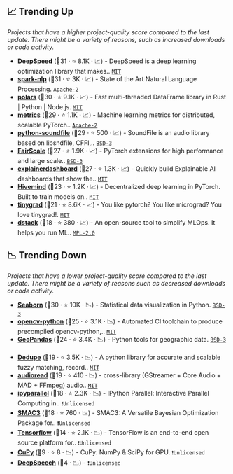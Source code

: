 ## 📈 Trending Up

_Projects that have a higher project-quality score compared to the last update. There might be a variety of reasons, such as increased downloads or code activity._

- <b><a href="https://github.com/microsoft/DeepSpeed">DeepSpeed</a></b> (🥇31 ·  ⭐ 8.1K · 📈) - DeepSpeed is a deep learning optimization library that makes.. <code><a href="http://bit.ly/34MBwT8">MIT</a></code> <code><img src="https://git.io/JLy1Q" style="display:inline;" width="13" height="13"></code>
- <b><a href="https://github.com/JohnSnowLabs/spark-nlp">spark-nlp</a></b> (🥇31 ·  ⭐ 3K · 📈) - State of the Art Natural Language Processing. <code><a href="http://bit.ly/3nYMfla">Apache-2</a></code> <code><img src="https://git.io/JLy1N" style="display:inline;" width="13" height="13"></code>
- <b><a href="https://github.com/pola-rs/polars">polars</a></b> (🥈30 ·  ⭐ 9.1K · 📈) - Fast multi-threaded DataFrame library in Rust | Python | Node.js. <code><a href="http://bit.ly/34MBwT8">MIT</a></code>
- <b><a href="https://github.com/Lightning-AI/metrics">metrics</a></b> (🥈29 ·  ⭐ 1.1K · 📈) - Machine learning metrics for distributed, scalable PyTorch.. <code><a href="http://bit.ly/3nYMfla">Apache-2</a></code> <code><img src="https://git.io/JLy1Q" style="display:inline;" width="13" height="13"></code>
- <b><a href="https://github.com/bastibe/python-soundfile">python-soundfile</a></b> (🥇29 ·  ⭐ 500 · 📈) - SoundFile is an audio library based on libsndfile, CFFI,.. <code><a href="http://bit.ly/3aKzpTv">BSD-3</a></code>
- <b><a href="https://github.com/facebookresearch/fairscale">FairScale</a></b> (🥈27 ·  ⭐ 1.9K · 📈) - PyTorch extensions for high performance and large scale.. <code><a href="http://bit.ly/3aKzpTv">BSD-3</a></code> <code><img src="https://git.io/JLy1Q" style="display:inline;" width="13" height="13"></code>
- <b><a href="https://github.com/oegedijk/explainerdashboard">explainerdashboard</a></b> (🥈27 ·  ⭐ 1.3K · 📈) - Quickly build Explainable AI dashboards that show the.. <code><a href="http://bit.ly/34MBwT8">MIT</a></code>
- <b><a href="https://github.com/learning-at-home/hivemind">Hivemind</a></b> (🥉23 ·  ⭐ 1.2K · 📈) - Decentralized deep learning in PyTorch. Built to train models on.. <code><a href="http://bit.ly/34MBwT8">MIT</a></code>
- <b><a href="https://github.com/geohot/tinygrad">tinygrad</a></b> (🥈21 ·  ⭐ 8.6K · 📈) - You like pytorch? You like micrograd? You love tinygrad!. <code><a href="http://bit.ly/34MBwT8">MIT</a></code> <code><img src="https://git.io/JLy1Q" style="display:inline;" width="13" height="13"></code>
- <b><a href="https://github.com/dstackai/dstack">dstack</a></b> (🥉18 ·  ⭐ 380 · 📈) - An open-source tool to simplify MLOps. It helps you run ML.. <code><a href="http://bit.ly/3postzC">MPL-2.0</a></code>

## 📉 Trending Down

_Projects that have a lower project-quality score compared to the last update. There might be a variety of reasons such as decreased downloads or code activity._

- <b><a href="https://github.com/mwaskom/seaborn">Seaborn</a></b> (🥈30 ·  ⭐ 10K · 📉) - Statistical data visualization in Python. <code><a href="http://bit.ly/3aKzpTv">BSD-3</a></code>
- <b><a href="https://github.com/opencv/opencv-python">opencv-python</a></b> (🥈25 ·  ⭐ 3.1K · 📉) - Automated CI toolchain to produce precompiled opencv-python,.. <code><a href="http://bit.ly/34MBwT8">MIT</a></code>
- <b><a href="https://github.com/geopandas/geopandas">GeoPandas</a></b> (🥉24 ·  ⭐ 3.4K · 📉) - Python tools for geographic data. <code><a href="http://bit.ly/3aKzpTv">BSD-3</a></code> <code><img src="https://git.io/JLy1S" style="display:inline;" width="13" height="13"></code>
- <b><a href="https://github.com/dedupeio/dedupe">Dedupe</a></b> (🥉19 ·  ⭐ 3.5K · 📉) - A python library for accurate and scalable fuzzy matching, record.. <code><a href="http://bit.ly/34MBwT8">MIT</a></code>
- <b><a href="https://github.com/beetbox/audioread">audioread</a></b> (🥉19 ·  ⭐ 410 · 📉) - cross-library (GStreamer + Core Audio + MAD + FFmpeg) audio.. <code><a href="http://bit.ly/34MBwT8">MIT</a></code>
- <b><a href="https://github.com/ipython/ipyparallel">ipyparallel</a></b> (🥉18 ·  ⭐ 2.3K · 📉) - IPython Parallel: Interactive Parallel Computing in.. <code>❗Unlicensed</code> <code><img src="https://git.io/JLy1E" style="display:inline;" width="13" height="13"></code>
- <b><a href="https://github.com/automl/SMAC3">SMAC3</a></b> (🥉18 ·  ⭐ 760 · 📉) - SMAC3: A Versatile Bayesian Optimization Package for.. <code>❗Unlicensed</code>
- <b><a href="{}">Tensorflow</a></b> (🥉14 ·  ⭐ 2.1K · 📉) - TensorFlow is an end-to-end open source platform for.. <code>❗Unlicensed</code> <code><img src="https://git.io/JLy1A" style="display:inline;" width="13" height="13"></code>
- <b><a href="{}">CuPy</a></b> (🥉9 ·  ⭐ 8 · 📉) - CuPy: NumPy & SciPy for GPU. <code>❗Unlicensed</code>
- <b><a href="{}">DeepSpeech</a></b> (🥉4 · 📉) -  <code>❗Unlicensed</code> <code><img src="https://git.io/JLy1A" style="display:inline;" width="13" height="13"></code>

